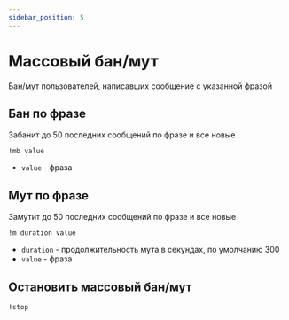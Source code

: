 ```yaml
---
sidebar_position: 5
---
```


# Массовый бан/мут

Бан/мут пользователей, написавших сообщение с указанной фразой

## Бан по фразе

Забанит до 50 последних сообщений по фразе и все новые

`!mb value`
- `value` - фраза

## Мут по фразе
Замутит до 50 последних сообщений по фразе и все новые

`!m duration value`
- `duration` - продолжительность мута в секундах, по умолчанию 300
- `value` - фраза

## Остановить массовый бан/мут
`!stop`